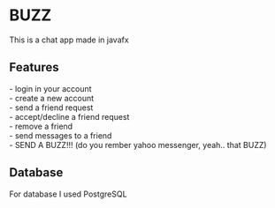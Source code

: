 <h1>BUZZ</h1>
<p>This is a chat app made in javafx</p>

<h2>Features</h2>
<p>
- login in your account<br>
- create a new account<br>
- send a friend request<br>
- accept/decline a friend request<br>
- remove a friend<br>
- send messages to a friend<br>
- SEND A BUZZ!!! (do you rember yahoo messenger, yeah.. that BUZZ)<br>
</p>

<h2>Database</h2>
<p>For database I used PostgreSQL</p>

